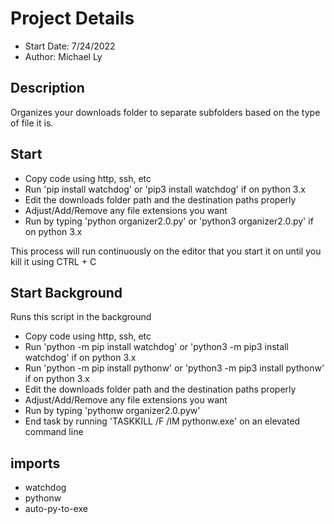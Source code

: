 
# Project Details

- Start Date: 7/24/2022
- Author: Michael Ly

## Description

Organizes your downloads folder to separate subfolders based on the type of file it is.

## Start

- Copy code using http, ssh, etc
- Run 'pip install watchdog' or 'pip3 install watchdog' if on python 3.x
- Edit the downloads folder path and the destination paths properly
- Adjust/Add/Remove any file extensions you want
- Run by typing 'python organizer2.0.py' or 'python3 organizer2.0.py' if on python 3.x

This process will run continuously on the editor that you start it on until you kill it using CTRL + C

## Start Background

Runs this script in the background

- Copy code using http, ssh, etc
- Run 'python -m pip install watchdog' or 'python3 -m pip3 install watchdog' if on python 3.x
- Run 'python -m pip install pythonw' or 'python3 -m pip3 install pythonw' if on python 3.x
- Edit the downloads folder path and the destination paths properly
- Adjust/Add/Remove any file extensions you want
- Run by typing 'pythonw organizer2.0.pyw'
- End task by running 'TASKKILL /F /IM pythonw.exe' on an elevated command line

## imports

- watchdog
- pythonw
- auto-py-to-exe
